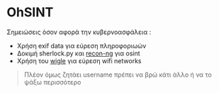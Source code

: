 # OhSINT
Σημειώσεις όσον αφορά την κυβερνοασφάλεια :
- Χρήση exif data για εύρεση πληροφοριωών 
- Δοκιμή sherlock.py και [recon-ng](https://www.hackers-arise.com/post/2019/05/16/OSINT-Part-2-Using-recon-ng-to-find-the-Same-Profile-across-Multiple-Sites) για osint
- Χρήση του [wigle](https://www.wigle.net/) για εύρεση wifi networks 
> Πλέον όμως ζητάει username πρέπει να βρώ κάτι άλλο ή να το ψάξω περισσότερο

